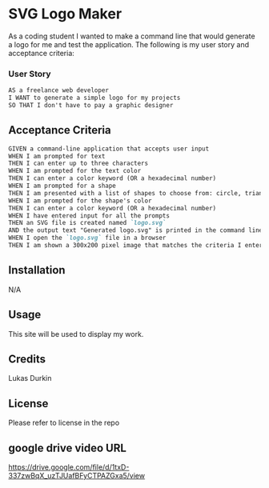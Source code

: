# SVG Logo Maker

As a coding student I wanted to make a command line that would generate a logo for me and test the application.  The following is my user story and acceptance criteria:
### User Story

```md
AS a freelance web developer
I WANT to generate a simple logo for my projects
SO THAT I don't have to pay a graphic designer
```

## Acceptance Criteria

```md
GIVEN a command-line application that accepts user input
WHEN I am prompted for text
THEN I can enter up to three characters
WHEN I am prompted for the text color
THEN I can enter a color keyword (OR a hexadecimal number)
WHEN I am prompted for a shape
THEN I am presented with a list of shapes to choose from: circle, triangle, and square
WHEN I am prompted for the shape's color
THEN I can enter a color keyword (OR a hexadecimal number)
WHEN I have entered input for all the prompts
THEN an SVG file is created named `logo.svg`
AND the output text "Generated logo.svg" is printed in the command line
WHEN I open the `logo.svg` file in a browser
THEN I am shown a 300x200 pixel image that matches the criteria I entered
```

## Installation

N/A

## Usage

This site will be used to display my work.

## Credits

Lukas Durkin

## License
Please refer to license in the repo

## google drive video URL
https://drive.google.com/file/d/1txD-337zwBqX_uzTJUafBFyCTPAZGxa5/view